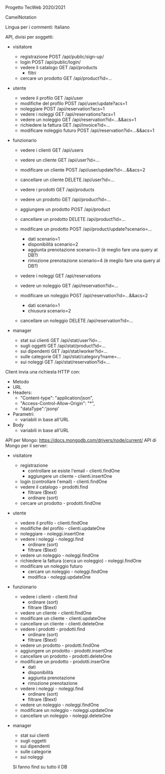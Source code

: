 Progetto TecWeb 2020/2021

CamelNotation

Lingua per i commenti: Italiano

API, divisi per soggetti:
- visitatore
    - registrazione                 POST    /api/public/sign-up/
    - login                         POST    /api/public/login/
    - vedere il catalogo            GET     /api/products
        - filtri
    - cercare un prodotto           GET     /api/product?id=...

- utente
    - vedere il profilo             GET     /api/user
    - modifiche del profilo         POST    /api/user/update?acs=1
    - noleggiare                    POST    /api/reservation?acs=1
    - vedere i noleggi              GET     /api/reservations?acs=1
    - vedere un noleggio            GET     /api/reservation?id=...&&acs=1
    - richiedere la fattura         GET     /api/invoice?id=...
    - modificare noleggio futuro    POST    /api/reservation?id=...&&acs=1

- funzionario
    - vedere i clienti              GET     /api/users
    - vedere un cliente             GET     /api/user?id=...
    - modificare un cliente         POST    /api/user/update?id=...&&acs=2
    - cancellare un cliente         DELETE  /api/user?id=...
    
    - vedere i prodotti             GET     /api/products
    - vedere un prodotto            GET     /api/product?id=...
    - aggiungere un prodotto        POST    /api/product
    - cancellare un prodotto        DELETE  /api/product?id=...
    - modificare un prodotto        POST    /api/product/update?scenario=...
        - dati                              scenario=1
        - disponibilità                     scenario=2
        - aggiunta prenotazione             scenario=3 (è meglio fare una query al DB?)
        - rimozione prenotazione            scenario=4 (è meglio fare una query al DB?)

    - vedere i noleggi              GET     /api/reservations
    - vedere un noleggio            GET     /api/reservation?id=...
    - modificare un noleggio        POST    /api/reservation?id=...&&acs=2
        - dati                              scenario=1
        - chiusura                          scenario=2
    - cancellare un noleggio        DELETE  /api/reservation?id=...

- manager
    - stat sui clienti              GET     /api/stat/user?id=...
    - sugli oggetti                 GET     /api/stat/product?id=...
    - sui dipendenti                GET     /api/stat/worker?id=...
    - sulle categorie               GET     /api/stat/category?name=...
    - sui noleggi                   GET     /api/stat/reservation?id=...

Client invia una richiesta HTTP con:
- Metodo
- URL
- Headers:
    - "Content-type": "application/json",
    - "Access-Control-Allow-Origin": "*",
    - "dataType":'jsonp'
- Parametri:
    - variabili in base all'URL
- Body
    - variabili in base all'URL

API per Mongo: https://docs.mongodb.com/drivers/node/current/
API di Mongo per il server:
- visitatore
    - registrazione
        - controllare se esiste l'email                         - clienti.findOne
        - aggiungere un cliente                                 - clienti.insertOne
    - login (controllare l'email)                               - clienti.findOne
    - vedere il catalogo                                        - prodotti.find
        - filtrare ($text)
        - ordinare (sort)
    - cercare un prodotto                                       - prodotti.findOne

- utente
    - vedere il profilo                                         - clienti.findOne
    - modifiche del profilo                                     - clienti.updateOne
    - noleggiare                                                - noleggi.insertOne
    - vedere i noleggi                                          - noleggi.find
        - ordinare (sort)
        - filtrare ($text)
    - vedere un noleggio                                        - noleggi.findOne
    - richiedere la fattura (cerca un noleggio)                 - noleggi.findOne
    - modificare un noleggio futuro
        - cercare un noleggio                                   - noleggi.findOne
        - modifica                                              - noleggi.updateOne

- funzionario
    - vedere i clienti                                          - clienti.find
        - ordinare (sort)
        - filtrare ($text)
    - vedere un cliente                                         - clienti.findOne
    - modificare un cliente                                     - clienti.updateOne
    - cancellare un cliente                                     - clienti.deleteOne    
    - vedere i prodotti                                         - prodotti.find
        - ordinare (sort)
        - filtrare ($text)
    - vedere un prodotto                                        - prodotti.findOne
    - aggiungere un prodotto                                    - prodotti.insertOne
    - cancellare un prodotto                                    - prodotti.deleteOne
    - modificare un prodotto                                    - prodotti.inserOne
        - dati
        - disponibilità
        - aggiunta prenotazione
        - rimozione prenotazione
    - vedere i noleggi                                          - noleggi.find
        - ordinare (sort)
        - filtrare ($text)
    - vedere un noleggio                                        - noleggi.findOne
    - modificare un noleggio                                    - noleggi.updateOne
    - cancellare un noleggio                                    - noleggi.deleteOne

- manager
    - stat sui clienti
    - sugli oggetti
    - sui dipendenti
    - sulle categorie
    - sui noleggi

    Si fanno find su tutto il DB